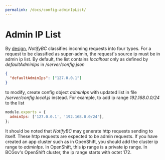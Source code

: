 ```yaml
---
permalink: /docs/config-adminIpList/
---
```


# Admin IP List

By [design](../overview/#architecture), _NotifyBC_ classifies incoming requests into four types. For a request to be classified as super-admin, the request's source ip must be in admin ip list. By default, the list contains _localhost_ only as defined by _defaultAdminIps_ in _/server/config.json_

```json
{
  "defaultAdminIps": ["127.0.0.1"]
}
```

to modify, create config object _adminIps_ with updated list in file _/server/config.local.js_ instead. For example, to add ip range _192.168.0.0/24_ to the list

```js
module.exports = {
  adminIps: ['127.0.0.1', '192.168.0.0/24'],
};
```

It should be noted that _NotifyBC_ may generate http requests sending to itself. These http requests are expected to be admin requests. If you have created an app cluster such as in OpenShift, you should add the cluster ip range to _adminIps_. In OpenShift, this ip range is a private ip range. In BCGov's OpenShift cluster, the ip range starts with octet 172.
